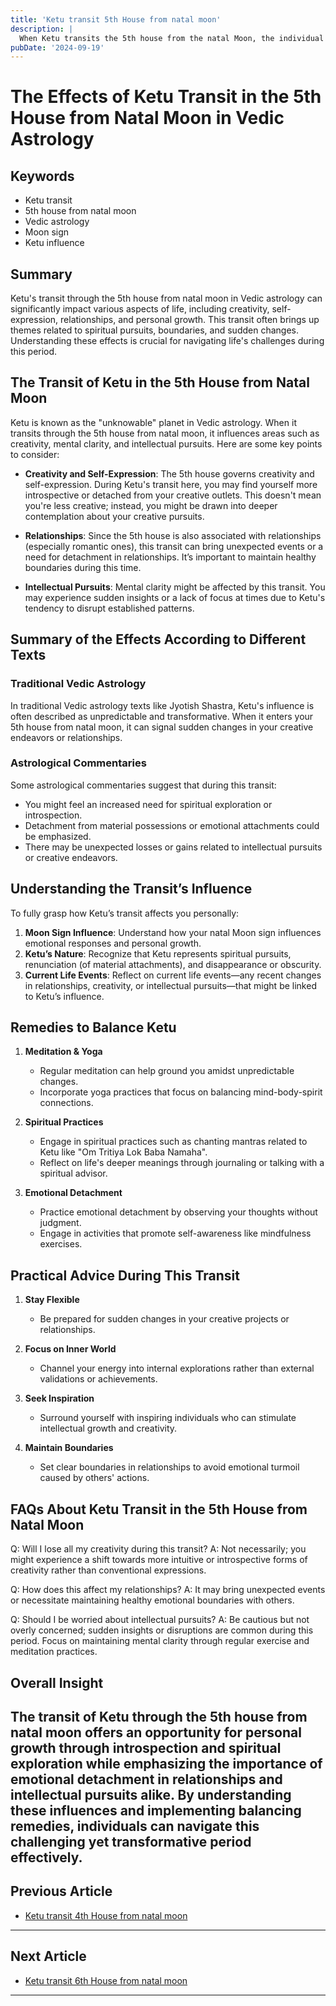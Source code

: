 ```yaml
---
title: 'Ketu transit 5th House from natal moon'
description: |
  When Ketu transits the 5th house from the natal Moon, the individual may face challenges such as health issues for the wife, loss of a child, and difficulties in life. However, the individual may also exhibit sharp intellect and improved functional skills.
pubDate: '2024-09-19'
---
```


# The Effects of Ketu Transit in the 5th House from Natal Moon in Vedic Astrology

## Keywords
- Ketu transit
- 5th house from natal moon
- Vedic astrology
- Moon sign
- Ketu influence

## Summary
Ketu's transit through the 5th house from natal moon in Vedic astrology can significantly impact various aspects of life, including creativity, self-expression, relationships, and personal growth. This transit often brings up themes related to spiritual pursuits, boundaries, and sudden changes. Understanding these effects is crucial for navigating life's challenges during this period.

## The Transit of Ketu in the 5th House from Natal Moon

Ketu is known as the "unknowable" planet in Vedic astrology. When it transits through the 5th house from natal moon, it influences areas such as creativity, mental clarity, and intellectual pursuits. Here are some key points to consider:

- **Creativity and Self-Expression**: The 5th house governs creativity and self-expression. During Ketu's transit here, you may find yourself more introspective or detached from your creative outlets. This doesn't mean you're less creative; instead, you might be drawn into deeper contemplation about your creative pursuits.
  
- **Relationships**: Since the 5th house is also associated with relationships (especially romantic ones), this transit can bring unexpected events or a need for detachment in relationships. It’s important to maintain healthy boundaries during this time.
  
- **Intellectual Pursuits**: Mental clarity might be affected by this transit. You may experience sudden insights or a lack of focus at times due to Ketu's tendency to disrupt established patterns.

## Summary of the Effects According to Different Texts

### Traditional Vedic Astrology
In traditional Vedic astrology texts like Jyotish Shastra, Ketu's influence is often described as unpredictable and transformative. When it enters your 5th house from natal moon, it can signal sudden changes in your creative endeavors or relationships.

### Astrological Commentaries
Some astrological commentaries suggest that during this transit:
- You might feel an increased need for spiritual exploration or introspection.
- Detachment from material possessions or emotional attachments could be emphasized.
- There may be unexpected losses or gains related to intellectual pursuits or creative endeavors.

## Understanding the Transit’s Influence

To fully grasp how Ketu’s transit affects you personally:
1. **Moon Sign Influence**: Understand how your natal Moon sign influences emotional responses and personal growth.
2. **Ketu’s Nature**: Recognize that Ketu represents spiritual pursuits, renunciation (of material attachments), and disappearance or obscurity.
3. **Current Life Events**: Reflect on current life events—any recent changes in relationships, creativity, or intellectual pursuits—that might be linked to Ketu’s influence.

## Remedies to Balance Ketu

1. **Meditation & Yoga**
   - Regular meditation can help ground you amidst unpredictable changes.
   - Incorporate yoga practices that focus on balancing mind-body-spirit connections.

2. **Spiritual Practices**
   - Engage in spiritual practices such as chanting mantras related to Ketu like "Om Tritiya Lok Baba Namaha".
   - Reflect on life's deeper meanings through journaling or talking with a spiritual advisor.

3. **Emotional Detachment**
   - Practice emotional detachment by observing your thoughts without judgment.
   - Engage in activities that promote self-awareness like mindfulness exercises.

## Practical Advice During This Transit

1. **Stay Flexible**
   - Be prepared for sudden changes in your creative projects or relationships.
   
2. **Focus on Inner World**
   - Channel your energy into internal explorations rather than external validations or achievements.

3. **Seek Inspiration**
   - Surround yourself with inspiring individuals who can stimulate intellectual growth and creativity.

4. **Maintain Boundaries**
    - Set clear boundaries in relationships to avoid emotional turmoil caused by others' actions.

## FAQs About Ketu Transit in the 5th House from Natal Moon

Q: Will I lose all my creativity during this transit?
A: Not necessarily; you might experience a shift towards more intuitive or introspective forms of creativity rather than conventional expressions.

Q: How does this affect my relationships?
A: It may bring unexpected events or necessitate maintaining healthy emotional boundaries with others.

Q: Should I be worried about intellectual pursuits?
A: Be cautious but not overly concerned; sudden insights or disruptions are common during this period. Focus on maintaining mental clarity through regular exercise and meditation practices.


## Overall Insight

The transit of Ketu through the 5th house from natal moon offers an opportunity for personal growth through introspection and spiritual exploration while emphasizing the importance of emotional detachment in relationships and intellectual pursuits alike. By understanding these influences and implementing balancing remedies, individuals can navigate this challenging yet transformative period effectively.
---

## Previous Article
- [Ketu transit 4th House from natal moon](200904_Ketu_transit_4th_House_from_natal_moon.md)

---

## Next Article
- [Ketu transit 6th House from natal moon](200906_Ketu_transit_6th_House_from_natal_moon.md)

---
